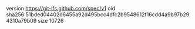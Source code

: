version https://git-lfs.github.com/spec/v1
oid sha256:51bded04402d6455a92d495bcc4dfc2b9548612f16cdd4a9b97b294310a79b09
size 10726
